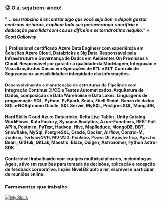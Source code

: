 ### :stuck_out_tongue_winking_eye: Olá, seja bem-vindo!

#### "<i>... seu trabalho é encontrar algo que você seja bom e depois gastar centenas de horas, e aplicar toda sua perseverança, sacrifício e dedicação para lidar com coisas difíceis e se tornar ótimo naquilo."  :star: Scott Galloway </i>

#### 🔭 Profissional certificado Azure Data Engineer com experiência em Soluções Azure Cloud, Databricks e Big Data. Responsável pela Infraestrutura e Governança de Dados em Ambientes On Premisses e Cloud. Responsável por garantir a qualidade da Modelagem, Integração e Visualização dos Dados em Operações de ETL e ELT. Controle de Segurança na acessibilidade e integridade das informações. 

#### Desenvolvimento e manutenção de estruturas de Pipelines com Integração Contínua CI/CD e Testes Automatizados, Arquitetura de Dados, composição de Data Warehouse e Data Lakes. Linguagens de programação SQL, Python, PySpark, Scala, Shell Script. Banco de dados SQL e NOSql como Oracle, SQL Server, MySQL, Postgres SQL, MongoDB, 

#### Hard Skills Cloud Azure Databricks, Delta Live Tables, Unity Catalog, WorkFlows, Data Factory, Synapse Analytics, Azure Functions, REST Full API's, Postman, PyTest, Hadoop, Hive, MapReduce, MongoDB, DBT, Snowflake, MySql, PostgreSQL, Oracle, Docker, Airflow, Control-M, Jenkins, TortoiseSVN, MS SSIS, Pentaho, Power BI, Apache Hop, Apache Beam, GitHub, GitLab, Maestro, Blaze, Oxigen, Astronomer, Python Astro-SDK.

#### Confortável trabalhando com equipes multidisciplinares, metodologias Ágeis, ativo em reuniões para tomada de decisões, aplicação e recepção de feedback corporativo. Inglês Nível B2 apto a ler, escrever e participar de reuniões online.
  
### Ferramentas que trabalho

[![My Skills](https://skillicons.dev/icons?i=vscode,gcp,azure,python,bash,docker,eclipse,mongodb,git,github,gitlab,jenkins,linux,mysql,postgres,powershell,&perline=20)](https://skillicons.dev)
